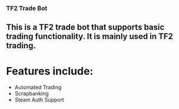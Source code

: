 ### TF2 Trade Bot
This is a TF2 trade bot that supports basic trading functionality. It is mainly used in TF2 trading.
---
# Features include:
* Automated Trading
* Scrapbanking
* Steam Auth Support
